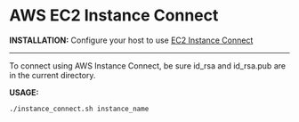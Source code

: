 # AWS EC2 Instance Connect

**INSTALLATION:** 
Configure your host to use [EC2 Instance Connect](https://docs.aws.amazon.com/AWSEC2/latest/UserGuide/ec2-instance-connect-set-up.html)

---------------------------------------------------

To connect using AWS Instance Connect, be sure id_rsa and id_rsa.pub are in the current directory.

**USAGE:** 
```
./instance_connect.sh instance_name
```
